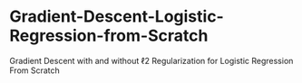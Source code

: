 # Gradient-Descent-Logistic-Regression-from-Scratch
Gradient Descent with and without  ℓ2  Regularization for Logistic Regression From Scratch
